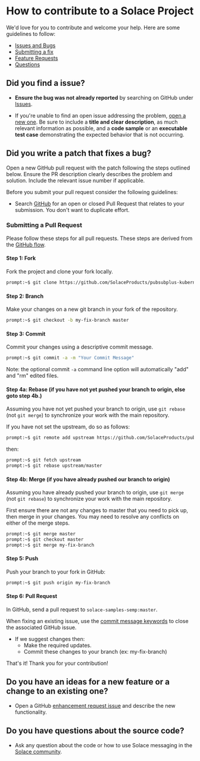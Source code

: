 # How to contribute to a Solace Project

We'd love for you to contribute and welcome your help. Here are some guidelines to follow:

- [Issues and Bugs](#issue)
- [Submitting a fix](#submitting)
- [Feature Requests](#features)
- [Questions](#questions)

## <a name="issue"></a> Did you find a issue?

- **Ensure the bug was not already reported** by searching on GitHub under [Issues](https://github.com/SolaceProducts/pubsubplus-kubernetes-helm-quickstart/issues).

- If you're unable to find an open issue addressing the problem, [open a new one](https://github.com/SolaceProducts/pubsubplus-kubernetes-helm-quickstart/issues). Be sure to include a **title and clear description**, as much relevant information as possible, and a **code sample** or an **executable test case** demonstrating the expected behavior that is not occurring.

## <a name="submitting"></a> Did you write a patch that fixes a bug?

Open a new GitHub pull request with the patch following the steps outlined below. Ensure the PR description clearly describes the problem and solution. Include the relevant issue number if applicable.

Before you submit your pull request consider the following guidelines:

- Search [GitHub](/https://github.com/SolaceProducts/pubsubplus-kubernetes-helm-quickstart/pulls) for an open or closed Pull Request
  that relates to your submission. You don't want to duplicate effort.

### Submitting a Pull Request

Please follow these steps for all pull requests. These steps are derived from the [GitHub flow](https://help.github.com/articles/github-flow/).

#### Step 1: Fork

Fork the project and clone your fork
locally.

```sh
prompt:~$ git clone https://github.com/SolaceProducts/pubsubplus-kubernetes-helm-quickstart
```

#### Step 2: Branch

Make your changes on a new git branch in your fork of the repository.

```sh
prompt:~$ git checkout -b my-fix-branch master
```

#### Step 3: Commit

Commit your changes using a descriptive commit message.

```sh
prompt:~$ git commit -a -m "Your Commit Message"
```

Note: the optional commit `-a` command line option will automatically "add" and "rm" edited files.

#### Step 4a: Rebase (if you have not yet pushed your branch to origin, else goto step 4b.)

Assuming you have not yet pushed your branch to origin, use `git rebase` (not `git merge`) to synchronize your work with the main
repository.

If you have not set the upstream, do so as follows:

```sh
prompt:~$ git remote add upstream https://github.com/SolaceProducts/pubsubplus-kubernetes-helm-quickstart
```

then:

```sh
prompt:~$ git fetch upstream
prompt:~$ git rebase upstream/master
```

#### Step 4b: Merge (if you have already pushed our branch to origin)

Assuming you have already pushed your branch to origin, use `git merge` (not `git rebase`) to synchronize your work with the main
repository.

First ensure there are not any changes to master that you need to pick up, then merge in your changes.
You may need to resolve any conflicts on either of the merge steps.

```sh
prompt:~$ git merge master
prompt:~$ git checkout master
prompt:~$ git merge my-fix-branch
```


#### Step 5: Push

Push your branch to your fork in GitHub:

```sh
prompt:~$ git push origin my-fix-branch
```

#### Step 6: Pull Request

In GitHub, send a pull request to `solace-samples-semp:master`.

When fixing an existing issue, use the [commit message keywords](https://help.github.com/articles/closing-issues-via-commit-messages/) to close the associated GitHub issue.

- If we suggest changes then:
  - Make the required updates.
  - Commit these changes to your branch (ex: my-fix-branch)

That's it! Thank you for your contribution!

## <a name="features"></a> **Do you have an ideas for a new feature or a change to an existing one?**

- Open a GitHub [enhancement request issue](https://github.com/SolaceProducts/pubsubplus-kubernetes-helm-quickstart/issues) and describe the new functionality.

##  <a name="questions"></a> Do you have questions about the source code?

- Ask any question about the code or how to use Solace messaging in the [Solace community](http://dev.solace.com/community/).
